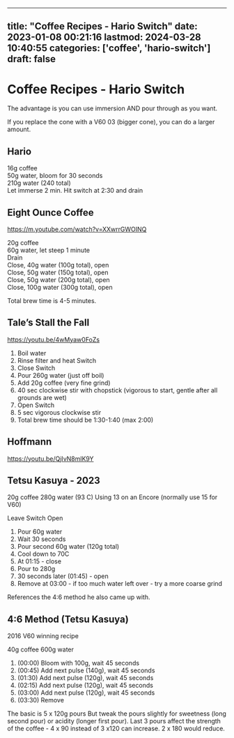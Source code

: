 
---
title: "Coffee Recipes - Hario Switch"
date: 2023-01-08 00:21:16
lastmod: 2024-03-28 10:40:55
categories: ['coffee', 'hario-switch']
draft: false
---


# Coffee Recipes - Hario Switch
The advantage is you can use immersion AND pour through as you want.

If you replace the cone with a V60 03 (bigger cone), you can do a larger amount.

## Hario
16g coffee  
50g water, bloom for 30 seconds  
210g water (240 total)  
Let immerse 2 min. Hit switch at 2:30 and drain

## Eight Ounce Coffee
https://m.youtube.com/watch?v=XXwrrGWOINQ

20g coffee  
60g water, let steep 1 minute  
Drain  
Close, 40g water (100g total), open  
Close, 50g water (150g total), open  
Close, 50g water (200g total), open  
Close, 100g water (300g total), open  

Total brew time is 4-5 minutes.

## Tale’s Stall the Fall
https://youtu.be/4wMyaw0FoZs

1. Boil water
2. Rinse filter and heat Switch
3. Close Switch
4. Pour 260g water (just off boil)
5. Add 20g coffee (very fine grind)
6. 40 sec clockwise stir with chopstick (vigorous to start, gentle after all grounds are wet)
7. Open Switch
8. 5 sec vigorous clockwise stir
9. Total brew time should be 1:30-1:40 (max 2:00)

## Hoffmann
https://youtu.be/QjIvN8mlK9Y

## Tetsu Kasuya - 2023

20g coffee
280g water (93 C)
Using 13 on an Encore (normally use 15 for V60)

Leave Switch Open
1. Pour 60g water
2. Wait 30 seconds
3. Pour second 60g water (120g total)
4. Cool down to 70C
5. At 01:15 - close
6. Pour to 280g
7. 30 seconds later (01:45) - open
8. Remove at 03:00 - if too much water left over - try a more coarse grind

References the 4:6 method he also came up with.

## 4:6 Method (Tetsu Kasuya)
2016 V60 winning recipe

40g coffee
600g water

1. (00:00) Bloom with 100g, wait 45 seconds
2. (00:45) Add next pulse (140g), wait 45 seconds
3. (01:30) Add next pulse (120g), wait 45 seconds
4. (02:15) Add next pulse (120g), wait 45 seconds
5. (03:00) Add next pulse (120g), wait 45 seconds
6. (03:30) Remove

The basic is 5 x 120g pours
But tweak the pours slightly for sweetness (long second pour) or acidity (longer first pour).
Last 3 pours affect the strength of the coffee - 4 x 90 instead of 3 x120 can increase. 2 x 180 would reduce.


<!-- #coffee #public #hario-switch -->

<!-- {BearID:A49BCCBF-99C4-499D-80A3-3455032DF20E-31214-000017C5EB88FDFB} -->
